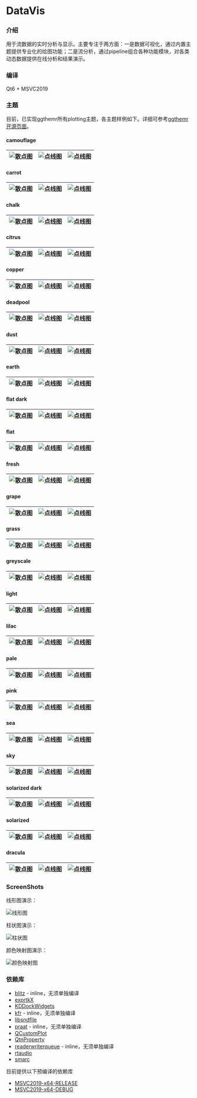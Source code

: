 # DataVis

### 介绍
用于流数据的实时分析与显示。主要专注于两方面：一是数据可视化，通过内置主题提供专业化的绘图功能；二是流分析，通过pipeline组合各种功能模块，对各类动态数据提供在线分析和结果演示。

### 编译
Qt6 + MSVC2019

### 主题
目前，已实现ggthemr所有plotting主题，各主题样例如下。详细可参考[ggthemr开源页面](https://github.com/Mikata-Project/ggthemr)。

#### camouflage

| ![散点图](screenshots/camouflage-scatter.png) | ![点线图](screenshots/camouflage-line-scatter.png) | ![点线图](screenshots/camouflage-bar.png) |
|---|---|---|

#### carrot

| ![散点图](screenshots/carrot-scatter.png) | ![点线图](screenshots/carrot-line-scatter.png) | ![点线图](screenshots/carrot-bar.png) |
|---|---|---|

#### chalk

| ![散点图](screenshots/chalk-scatter.png) | ![点线图](screenshots/chalk-line-scatter.png) | ![点线图](screenshots/chalk-bar.png) |
|---|---|---|

#### citrus

| ![散点图](screenshots/citrus-scatter.png) | ![点线图](screenshots/citrus-line-scatter.png) | ![点线图](screenshots/citrus-bar.png) |
|---|---|---|

#### copper

| ![散点图](screenshots/copper-scatter.png) | ![点线图](screenshots/copper-line-scatter.png) | ![点线图](screenshots/copper-bar.png) |
|---|---|---|

#### deadpool

| ![散点图](screenshots/deadpool-scatter.png) | ![点线图](screenshots/deadpool-line-scatter.png) | ![点线图](screenshots/deadpool-bar.png) |
|---|---|---|

#### dust

| ![散点图](screenshots/dust-scatter.png) | ![点线图](screenshots/dust-line-scatter.png) | ![点线图](screenshots/dust-bar.png) |
|---|---|---|

#### earth

| ![散点图](screenshots/earth-scatter.png) | ![点线图](screenshots/earth-line-scatter.png) | ![点线图](screenshots/earth-bar.png) |
|---|---|---|

#### flat dark

| ![散点图](screenshots/flat_dark-scatter.png) | ![点线图](screenshots/flat_dark-line-scatter.png) | ![点线图](screenshots/flat_dark-bar.png) |
|---|---|---|

#### flat

| ![散点图](screenshots/flat-scatter.png) | ![点线图](screenshots/flat-line-scatter.png) | ![点线图](screenshots/flat-bar.png) |
|---|---|---|

#### fresh

| ![散点图](screenshots/fresh-scatter.png) | ![点线图](screenshots/fresh-line-scatter.png) | ![点线图](screenshots/fresh-bar.png) |
|---|---|---|

#### grape

| ![散点图](screenshots/grape-scatter.png) | ![点线图](screenshots/grape-line-scatter.png) | ![点线图](screenshots/grape-bar.png) |
|---|---|---|

#### grass

| ![散点图](screenshots/grass-scatter.png) | ![点线图](screenshots/grass-line-scatter.png) | ![点线图](screenshots/grass-bar.png) |
|---|---|---|

#### greyscale

| ![散点图](screenshots/greyscale-scatter.png) | ![点线图](screenshots/greyscale-line-scatter.png) | ![点线图](screenshots/greyscale-bar.png) |
|---|---|---|

#### light

| ![散点图](screenshots/light-scatter.png) | ![点线图](screenshots/light-line-scatter.png) | ![点线图](screenshots/light-bar.png) |
|---|---|---|

#### lilac

| ![散点图](screenshots/lilac-scatter.png) | ![点线图](screenshots/lilac-line-scatter.png) | ![点线图](screenshots/lilac-bar.png) |
|---|---|---|

#### pale

| ![散点图](screenshots/pale-scatter.png) | ![点线图](screenshots/pale-line-scatter.png) | ![点线图](screenshots/pale-bar.png) |
|---|---|---|

#### pink

| ![散点图](screenshots/pink-scatter.png) | ![点线图](screenshots/pink-line-scatter.png) | ![点线图](screenshots/pink-bar.png) |
|---|---|---|

#### sea

| ![散点图](screenshots/sea-scatter.png) | ![点线图](screenshots/sea-line-scatter.png) | ![点线图](screenshots/sea-bar.png) |
|---|---|---|

#### sky

| ![散点图](screenshots/sky-scatter.png) | ![点线图](screenshots/sky-line-scatter.png) | ![点线图](screenshots/sky-bar.png) |
|---|---|---|

#### solarized dark

| ![散点图](screenshots/solarized_dark-scatter.png) | ![点线图](screenshots/solarized_dark-line-scatter.png) | ![点线图](screenshots/solarized_dark-bar.png) |
|---|---|---|

#### solarized

| ![散点图](screenshots/solarized-scatter.png) | ![点线图](screenshots/solarized-line-scatter.png) | ![点线图](screenshots/solarized-bar.png) |
|---|---|---|

#### dracula

| ![散点图](screenshots/dracula-scatter.png) | ![点线图](screenshots/dracula-line-scatter.png) | ![点线图](screenshots/dracula-bar.png) |
|---|---|---|

### ScreenShots

线形图演示：

![线形图](screenshots/line_plot.gif)

柱状图演示：

![柱状图](screenshots/bar_plot.gif)

颜色映射图演示：

![颜色映射图](screenshots/color_map.gif)

### 依赖库
- [blitz](https://github.com/blitzpp/blitz/) - inline，无须单独编译
- [exprtkX](https://gitee.com/koala999/exprtk-x/)
- [KDDockWidgets](https://github.com/KDAB/KDDockWidgets/)
- [kfr](https://www.kfr.dev/) - inline，无须单独编译
- [libsndfile](http://libsndfile.github.io/libsndfile/)
- [praat](https://www.fon.hum.uva.nl/praat/) - inline，无须单独编译
- [QCustomPlot](https://www.qcustomplot.com/)
- [QtnProperty](https://github.com/koala999cn/QtnProperty/)
- [readerwriterqueue](https://github.com/cameron314/readerwriterqueue/) - inline，无须单独编译
- [rtaudio](http://www.music.mcgill.ca/~gary/rtaudio/)
- [smarc](http://audio-smarc.sourceforge.net/)

目前提供以下预编译的依赖库
- [MSVC2019-x64-RELEASE](https://gitee.com/koala999/data-vis/attach_files/1156226/download)
- [MSVC2019-x64-DEBUG](https://gitee.com/koala999/data-vis/attach_files/1156225/download)
